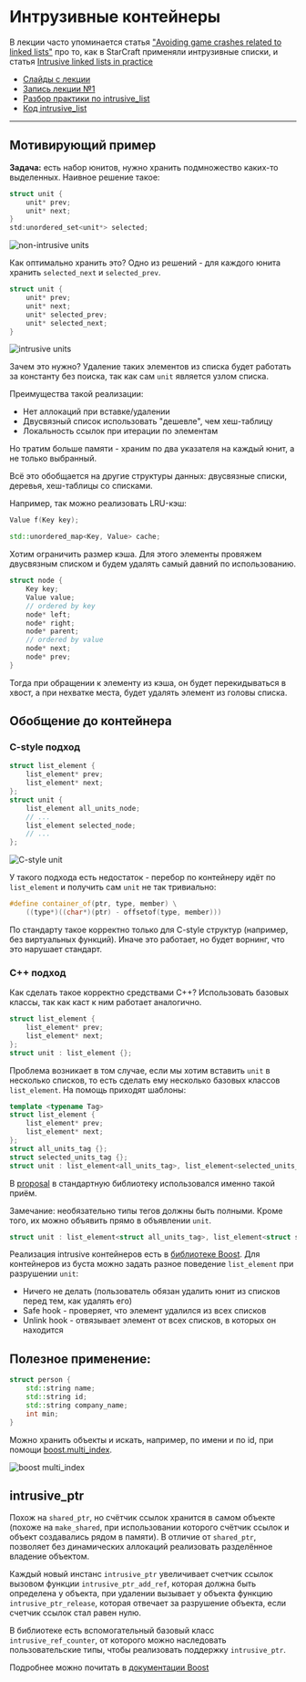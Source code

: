 # Интрузивные контейнеры 

В лекции часто упоминается статья ["Avoiding game crashes related to linked lists"](https://www.codeofhonor.com/blog/avoiding-game-crashes-related-to-linked-lists) про то, как в StarCraft применяли интрузивные списки, и статья [Intrusive linked lists in practice](https://www.data-structures-in-practice.com/intrusive-linked-lists/)
- [Слайды с лекции](slides/intrusive.pdf)
- [Запись лекции №1](https://www.youtube.com/watch?v=Kf7qkcaWetc)
- [Разбор практики по intrusive_list](https://www.youtube.com/watch?v=fwPUzKDsQTA)
- [Код intrusive_list](https://github.com/sorokin/intrusive_list)
---

## Мотивирующий пример

**Задача:** есть набор юнитов, нужно хранить подмножество каких-то выделенных. Наивное решение такое:

```c++
struct unit {
    unit* prev;
    unit* next;
}
std:unordered_set<unit*> selected;
```

![non-intrusive units](images/09.12_nonintrusive_units.png)

Как оптимально хранить это? Одно из решений - для каждого юнита хранить `selected_next` и `selected_prev`.

```c++
struct unit {
    unit* prev;
    unit* next;
    unit* selected_prev;
    unit* selected_next;
}
```

![intrusive units](images/09.12_intrusive_units.png)

Зачем это нужно? Удаление таких элементов из списка будет работать за константу без поиска, так как сам `unit` является узлом списка.

Преимущества такой реализации:

- Нет аллокаций при вставке/удалении
- Двусвязный список использовать "дешевле", чем хеш-таблицу
- Локальность ссылок при итерации по элементам

Но тратим больше памяти - храним по два указателя на каждый юнит, а не только выбранный.

Всё это обобщается на другие структуры данных: двусвязные списки, деревья, хеш-таблицы со списками. 

Например, так можно реализовать LRU-кэш:

```c++
Value f(Key key);

std::unordered_map<Key, Value> cache;
```

Хотим ограничить размер кэша. Для этого элементы провяжем двусвязным списком и будем удалять самый давний по использованию.

```c++
struct node {
    Key key;
    Value value;
    // ordered by key
    node* left;
    node* right;
    node* parent;
    // ordered by value
    node* next;
    node* prev;
}
```

Тогда при обращении к элементу из кэша, он будет перекидываться в хвост, а при нехватке места, будет удалять элемент из головы списка.

## Обобщение до контейнера

### C-style подход

```c
struct list_element {
    list_element* prev;
    list_element* next;
};
struct unit {
    list_element all_units_node;
    // ...
    list_element selected_node;
    // ...
};
```

![C-style unit](images/09.12_intrusive_c.png)

У такого подхода есть недостаток - перебор по контейнеру идёт по `list_element` и получить сам `unit` не так тривиально:

```c++
#define container_of(ptr, type, member) \
	((type*)((char*)(ptr) - offsetof(type, member)))
```

По стандарту такое корректно только для C-style структур (например, без виртуальных функций). Иначе это работает, но будет ворнинг, что это нарушает стандарт.

### C++ подход

Как сделать такое корректно средствами C++? Использовать базовых классы, так как каст к ним работает аналогично.

```c++
struct list_element {
    list_element* prev;
    list_element* next;
};
struct unit : list_element {};
```

Проблема возникает в том случае, если мы хотим вставить `unit` в несколько списков, то есть сделать ему несколько базовых классов `list_element`. На помощь приходят шаблоны:

```c++
template <typename Tag>
struct list_element {
    list_element* prev;
    list_element* next;
};
struct all_units_tag {};
struct selected_units_tag {};
struct unit : list_element<all_units_tag>, list_element<selected_units_tag> {};
```

В [proposal](http://www.open-std.org/jtc1/sc22/wg21/docs/papers/2016/p0406r1.html) в стандартную библиотеку использовался именно такой приём.

Замечание: необязательно типы тегов должны быть полными. Кроме того, их можно объявить прямо в объявлении `unit`.

```c++
struct unit : list_element<struct all_units_tag>, list_element<struct selected_units_tag> {};
```

Реализация intrusive контейнеров есть в [библиотеке Boost](https://www.boost.org/doc/libs/1_71_0/doc/html/intrusive.html). Для контейнеров из буста можно задать разное поведение `list_element` при разрушении `unit`:

- Ничего не делать (пользователь обязан удалить юнит из списков перед тем, как удалять его)
- Safe hook - проверяет, что элемент удалился из всех списков
- Unlink hook - отвязывает элемент от всех списков, в которых он находится

## Полезное применение:

```c++
struct person {
    std::string name;
    std::string id;
    std::string company_name;
    int min;
}
```

Можно хранить объекты и искать, например, по имени и по id, при помощи [boost.multi_index](https://www.boost.org/doc/libs/1_62_0/libs/multi_index/doc/index.html).

![boost multi_index](images/09.12_boost_multi_index.png)

## intrusive_ptr

Похож на `shared_ptr`, но счётчик ссылок хранится в самом объекте (похоже на `make_shared`, при использовании которого счётчик ссылок и объект создавались рядом в памяти). В отличие от `shared_ptr`, позволяет без динамических аллокаций реализовать разделённое владение объектом. 

Каждый новый инстанс `intrusive_ptr` увеличивает счетчик ссылок вызовом функции `intrusive_ptr_add_ref`, которая должна быть определена у объекта, при удалении вызывает у объекта функцию `intrusive_ptr_release`, которая отвечает за разрушение объекта, если счетчик ссылок стал равен нулю.

В библиотеке есть вспомогательный базовый класс `intrusive_ref_counter`, от которого можно наследовать пользовательские типы, чтобы реализовать поддержку `intrusive_ptr`.

Подробнее можно почитать в [документации Boost](https://www.boost.org/doc/libs/1_60_0/libs/smart_ptr/intrusive_ptr.html)
